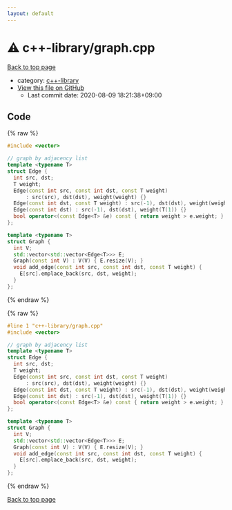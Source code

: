 ```yaml
---
layout: default
---
```


<!-- mathjax config similar to math.stackexchange -->
<script type="text/javascript" async
  src="https://cdnjs.cloudflare.com/ajax/libs/mathjax/2.7.5/MathJax.js?config=TeX-MML-AM_CHTML">
</script>
<script type="text/x-mathjax-config">
  MathJax.Hub.Config({
    TeX: { equationNumbers: { autoNumber: "AMS" }},
    tex2jax: {
      inlineMath: [ ['$','$'] ],
      processEscapes: true
    },
    "HTML-CSS": { matchFontHeight: false },
    displayAlign: "left",
    displayIndent: "2em"
  });
</script>

<script type="text/javascript" src="https://cdnjs.cloudflare.com/ajax/libs/jquery/3.4.1/jquery.min.js"></script>
<script src="https://cdn.jsdelivr.net/npm/jquery-balloon-js@1.1.2/jquery.balloon.min.js" integrity="sha256-ZEYs9VrgAeNuPvs15E39OsyOJaIkXEEt10fzxJ20+2I=" crossorigin="anonymous"></script>
<script type="text/javascript" src="../../assets/js/copy-button.js"></script>
<link rel="stylesheet" href="../../assets/css/copy-button.css" />


# :warning: c++-library/graph.cpp

<a href="../../index.html">Back to top page</a>

* category: <a href="../../index.html#97d0d85922e0aae2441e69f2870930aa">c++-library</a>
* <a href="{{ site.github.repository_url }}/blob/master/c++-library/graph.cpp">View this file on GitHub</a>
    - Last commit date: 2020-08-09 18:21:38+09:00




## Code

<a id="unbundled"></a>
{% raw %}
```cpp
#include <vector>

// graph by adjacency list
template <typename T>
struct Edge {
  int src, dst;
  T weight;
  Edge(const int src, const int dst, const T weight)
      : src(src), dst(dst), weight(weight) {}
  Edge(const int dst, const T weight) : src(-1), dst(dst), weight(weight) {}
  Edge(const int dst) : src(-1), dst(dst), weight(T(1)) {}
  bool operator<(const Edge<T> &e) const { return weight > e.weight; }
};

template <typename T>
struct Graph {
  int V;
  std::vector<std::vector<Edge<T>>> E;
  Graph(const int V) : V(V) { E.resize(V); }
  void add_edge(const int src, const int dst, const T weight) {
    E[src].emplace_back(src, dst, weight);
  }
};

```
{% endraw %}

<a id="bundled"></a>
{% raw %}
```cpp
#line 1 "c++-library/graph.cpp"
#include <vector>

// graph by adjacency list
template <typename T>
struct Edge {
  int src, dst;
  T weight;
  Edge(const int src, const int dst, const T weight)
      : src(src), dst(dst), weight(weight) {}
  Edge(const int dst, const T weight) : src(-1), dst(dst), weight(weight) {}
  Edge(const int dst) : src(-1), dst(dst), weight(T(1)) {}
  bool operator<(const Edge<T> &e) const { return weight > e.weight; }
};

template <typename T>
struct Graph {
  int V;
  std::vector<std::vector<Edge<T>>> E;
  Graph(const int V) : V(V) { E.resize(V); }
  void add_edge(const int src, const int dst, const T weight) {
    E[src].emplace_back(src, dst, weight);
  }
};

```
{% endraw %}

<a href="../../index.html">Back to top page</a>

